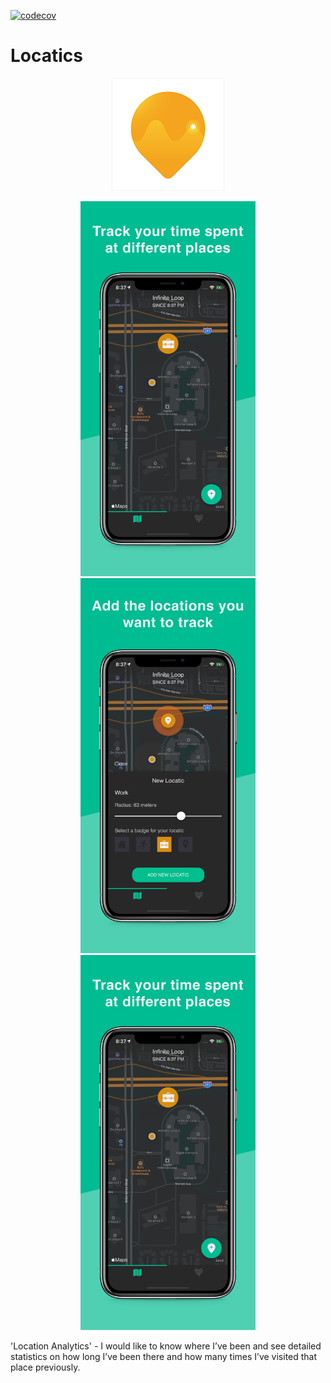 [![codecov](https://codecov.io/gh/LukeSmith16/Locatics/branch/onboarding-feature/graph/badge.svg)](https://codecov.io/gh/LukeSmith16/Locatics)

# Locatics
<p align="center">
  <img src="https://github.com/LukeSmith16/Locatics/blob/pre-release/Icon-60%403x.png">
</p>

<p align="center">
  <img src="https://github.com/LukeSmith16/Locatics/blob/pre-release/xs-03.png" width="280" height="600">
  <img src="https://github.com/LukeSmith16/Locatics/blob/pre-release/1.png" width="280" height="600">
  <img src="https://github.com/LukeSmith16/Locatics/blob/pre-release/xs-03-iOS-1242x2688.png" width="280" height="600">
</p>

'Location Analytics' - I would like to know where I’ve been and see detailed statistics on how long I’ve been there and how many times I’ve visited that place previously. 
